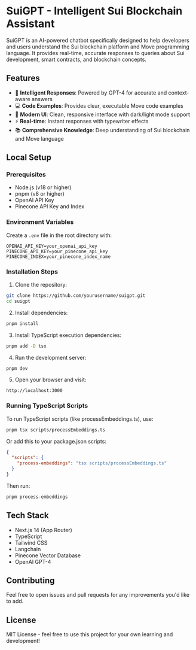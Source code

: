 # SuiGPT - Intelligent Sui Blockchain Assistant

SuiGPT is an AI-powered chatbot specifically designed to help developers and users understand the Sui blockchain platform and Move programming language. It provides real-time, accurate responses to queries about Sui development, smart contracts, and blockchain concepts.

## Features

- 🤖 **Intelligent Responses**: Powered by GPT-4 for accurate and context-aware answers
- 💻 **Code Examples**: Provides clear, executable Move code examples
- 🎨 **Modern UI**: Clean, responsive interface with dark/light mode support
- ⚡ **Real-time**: Instant responses with typewriter effects
- 📚 **Comprehensive Knowledge**: Deep understanding of Sui blockchain and Move language

## Local Setup

### Prerequisites

- Node.js (v18 or higher)
- pnpm (v8 or higher)
- OpenAI API Key
- Pinecone API Key and Index

### Environment Variables

Create a `.env` file in the root directory with:

```env
OPENAI_API_KEY=your_openai_api_key
PINECONE_API_KEY=your_pinecone_api_key
PINECONE_INDEX=your_pinecone_index_name
```

### Installation Steps

1. Clone the repository:
```bash
git clone https://github.com/yourusername/suigpt.git
cd suigpt
```

2. Install dependencies:
```bash
pnpm install
```

3. Install TypeScript execution dependencies:
```bash
pnpm add -D tsx
```

4. Run the development server:
```bash
pnpm dev
```

5. Open your browser and visit:
```
http://localhost:3000
```

### Running TypeScript Scripts

To run TypeScript scripts (like processEmbeddings.ts), use:

```bash
pnpm tsx scripts/processEmbeddings.ts
```

Or add this to your package.json scripts:

```json
{
  "scripts": {
    "process-embeddings": "tsx scripts/processEmbeddings.ts"
  }
}
```

Then run:
```bash
pnpm process-embeddings
```

## Tech Stack

- Next.js 14 (App Router)
- TypeScript
- Tailwind CSS
- Langchain
- Pinecone Vector Database
- OpenAI GPT-4

## Contributing

Feel free to open issues and pull requests for any improvements you'd like to add.

## License

MIT License - feel free to use this project for your own learning and development!

